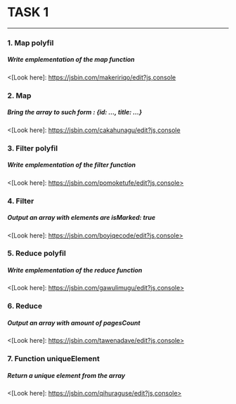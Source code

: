 # TASK 1 #
--- 
>
 ### 1. Map polyfil ###
 ##### Write emplementation of the map function #####
 <[Look here]: <https://jsbin.com/makeririqo/edit?js,console>

 ### 2. Map ###
 ##### Bring the array to such form : {id: …, title: …} #####
 <[Look here]: <https://jsbin.com/cakahunagu/edit?js,console>

 ### 3. Filter polyfil ###
 ##### Write emplementation of the filter function #####
 <[Look here]: https://jsbin.com/pomoketufe/edit?js,console>
 
 ### 4. Filter ###
 ##### Output an array with elements are isMarked: true #####
 <[Look here]: https://jsbin.com/boyiqecode/edit?js,console>

 ### 5. Reduce polyfil ###
 ##### Write emplementation of the reduce function #####
 <[Look here]: https://jsbin.com/gawulimugu/edit?js,console>

 ### 6. Reduce ###
 ##### Output an array with amount of pagesCount  #####
 <[Look here]: https://jsbin.com/tawenadave/edit?js,console>

### 7. Function uniqueElement ###
 ##### Return a unique element from the array  #####
 <[Look here]: https://jsbin.com/qihuraguse/edit?js,console> 
 >